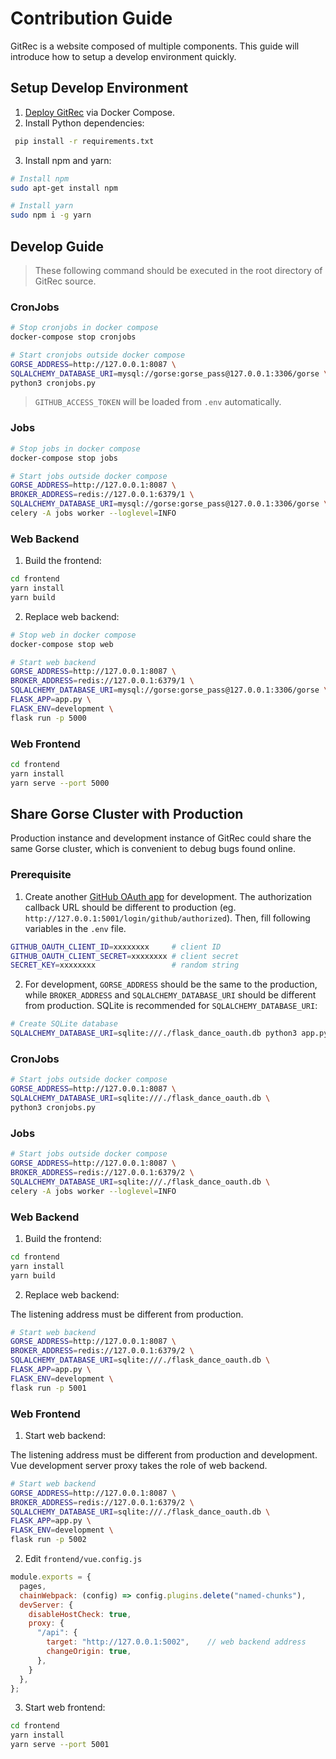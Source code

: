 # Contribution Guide

GitRec is a website composed of multiple components. This guide will introduce how to setup a develop environment quickly.

## Setup Develop Environment

1. [Deploy GitRec](https://github.com/gorse-io/gitrec#quick-start) via Docker Compose.
2. Install Python dependencies:

```bash
 pip install -r requirements.txt 
```

3. Install npm and yarn:

```bash
# Install npm
sudo apt-get install npm

# Install yarn
sudo npm i -g yarn
```

## Develop Guide

> These following command should be executed in the root directory of GitRec source.

### CronJobs

```bash
# Stop cronjobs in docker compose
docker-compose stop cronjobs

# Start cronjobs outside docker compose
GORSE_ADDRESS=http://127.0.0.1:8087 \
SQLALCHEMY_DATABASE_URI=mysql://gorse:gorse_pass@127.0.0.1:3306/gorse \
python3 cronjobs.py
```

> `GITHUB_ACCESS_TOKEN` will be loaded from `.env` automatically.

### Jobs

```bash
# Stop jobs in docker compose
docker-compose stop jobs

# Start jobs outside docker compose
GORSE_ADDRESS=http://127.0.0.1:8087 \
BROKER_ADDRESS=redis://127.0.0.1:6379/1 \
SQLALCHEMY_DATABASE_URI=mysql://gorse:gorse_pass@127.0.0.1:3306/gorse \
celery -A jobs worker --loglevel=INFO 
```

### Web Backend

1. Build the frontend:

```bash
cd frontend
yarn install
yarn build
```

2. Replace web backend:

```bash
# Stop web in docker compose
docker-compose stop web

# Start web backend
GORSE_ADDRESS=http://127.0.0.1:8087 \
BROKER_ADDRESS=redis://127.0.0.1:6379/1 \
SQLALCHEMY_DATABASE_URI=mysql://gorse:gorse_pass@127.0.0.1:3306/gorse \
FLASK_APP=app.py \
FLASK_ENV=development \
flask run -p 5000
```

### Web Frontend

```bash
cd frontend
yarn install
yarn serve --port 5000
```

## Share Gorse Cluster with Production

Production instance and development instance of GitRec could share the same Gorse cluster, which is convenient to debug bugs found online.

### Prerequisite

1. Create another [GitHub OAuth app](https://github.com/settings/developers) for development. The authorization callback URL should
  be different to production (eg. `http://127.0.0.1:5001/login/github/authorized`). Then, fill following variables
  in the `.env` file.

```bash
GITHUB_OAUTH_CLIENT_ID=xxxxxxxx     # client ID
GITHUB_OAUTH_CLIENT_SECRET=xxxxxxxx # client secret
SECRET_KEY=xxxxxxxx                 # random string
```

2. For development, `GORSE_ADDRESS` should be the same to the production, while `BROKER_ADDRESS` and `SQLALCHEMY_DATABASE_URI` should be different from production. SQLite is recommended for `SQLALCHEMY_DATABASE_URI`:

```bash
# Create SQLite database
SQLALCHEMY_DATABASE_URI=sqlite:///./flask_dance_oauth.db python3 app.py --setup
```

### CronJobs

```bash
# Start jobs outside docker compose
GORSE_ADDRESS=http://127.0.0.1:8087 \
SQLALCHEMY_DATABASE_URI=sqlite:///./flask_dance_oauth.db \
python3 cronjobs.py
```

### Jobs

```bash
# Start jobs outside docker compose
GORSE_ADDRESS=http://127.0.0.1:8087 \
BROKER_ADDRESS=redis://127.0.0.1:6379/2 \
SQLALCHEMY_DATABASE_URI=sqlite:///./flask_dance_oauth.db \
celery -A jobs worker --loglevel=INFO 
```

### Web Backend

1. Build the frontend:

```bash
cd frontend
yarn install
yarn build
```

2. Replace web backend:

The listening address must be different from production.

```bash
# Start web backend
GORSE_ADDRESS=http://127.0.0.1:8087 \
BROKER_ADDRESS=redis://127.0.0.1:6379/2 \
SQLALCHEMY_DATABASE_URI=sqlite:///./flask_dance_oauth.db \
FLASK_APP=app.py \
FLASK_ENV=development \
flask run -p 5001
```

### Web Frontend

1. Start web backend:

The listening address must be different from production and development. Vue development server proxy takes the role of web backend.

```bash
# Start web backend
GORSE_ADDRESS=http://127.0.0.1:8087 \
BROKER_ADDRESS=redis://127.0.0.1:6379/2 \
SQLALCHEMY_DATABASE_URI=sqlite:///./flask_dance_oauth.db \
FLASK_APP=app.py \
FLASK_ENV=development \
flask run -p 5002
```

2. Edit `frontend/vue.config.js`

```js
module.exports = {
  pages,
  chainWebpack: (config) => config.plugins.delete("named-chunks"),
  devServer: {
    disableHostCheck: true,
    proxy: {
      "/api": {
        target: "http://127.0.0.1:5002",    // web backend address
        changeOrigin: true,
      },
    }
  },
};

```

3. Start web frontend:

```bash
cd frontend
yarn install
yarn serve --port 5001
```
